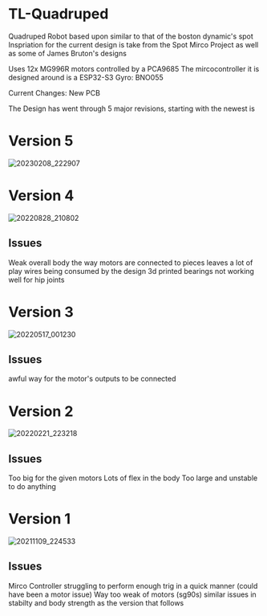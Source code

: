 # TL-Quadruped
Quadruped Robot based upon similar to that of the boston dynamic's spot
Inspriation for the current design is take from the Spot Mirco Project as well as some of James Bruton's designs

Uses 12x MG996R motors controlled by a PCA9685
The mircocontroller it is designed around is a ESP32-S3
Gyro: BNO055

Current Changes: New PCB


The Design has went through 5 major revisions, starting with the newest is 
# Version 5
![20230208_222907](https://user-images.githubusercontent.com/15756211/221729561-b2a82261-09f3-4edc-aeb9-418155627bf8.jpg)

# Version 4
![20220828_210802](https://user-images.githubusercontent.com/15756211/221730226-4fbdf62b-3c94-46ec-b05f-481931281b5a.jpg)

## Issues
Weak overall body
the way motors are connected to pieces leaves a lot of play
wires being consumed by the design
3d printed bearings not working well for hip joints

# Version 3
![20220517_001230](https://user-images.githubusercontent.com/15756211/221730566-71d9c5f6-14c3-4a44-a9af-61d5357af755.jpg)

## Issues
awful way for the motor's outputs to be connected

# Version 2
![20220221_223218](https://user-images.githubusercontent.com/15756211/221730659-7e29562d-d5d2-4009-89f7-66db6911ea2f.jpg)

## Issues
Too big for the given motors
Lots of flex in the body
Too large and unstable to do anything

# Version 1
![20211109_224533](https://user-images.githubusercontent.com/15756211/221730854-8c0e765d-71b7-4a99-bce5-fe729e7d66ee.jpg)

## Issues
Mirco Controller struggling to perform enough trig in a quick manner (could have been a motor issue)
Way too weak of motors (sg90s)
similar issues in stabilty and body strength as the version that follows


